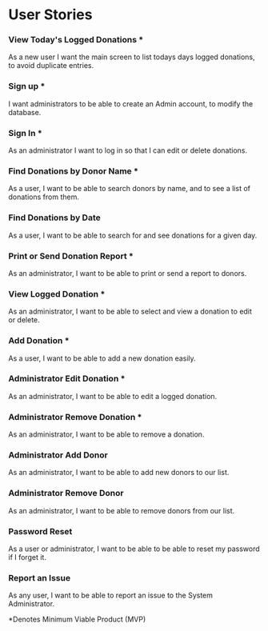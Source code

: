 # User Stories

### View Today's Logged Donations *

As a new user I want the main screen to list todays days logged donations, to avoid duplicate entries.

### Sign up *

I want administrators to be able to create an Admin account, to modify the database.

### Sign In *

As an administrator I want to log in so that I can edit or delete donations.

### Find Donations by Donor Name *

As a user, I want to be able to search donors by name, and to see a list of donations from them.

### Find Donations by Date 

As a user, I want to be able to search for and see donations for a given day. 

### Print or Send Donation Report *

As an administrator, I want to be able to print or send a report to donors.

### View Logged Donation *

As an administrator, I want to be able to select and view a donation to edit or delete.

### Add Donation *

As a user, I want to be able to add a new donation easily.

### Administrator Edit Donation *

As an administrator, I want to be able to edit a logged donation.

### Administrator Remove Donation *

As an administrator, I want to be able to remove a donation.

### Administrator Add Donor

As an administrator, I want to be able to add new donors to our list.

### Administrator Remove Donor

As an administrator, I want to be able to remove donors from our list.

### Password Reset 

As a user or administrator, I want to be able to be able to reset my password if I forget it.

### Report an Issue

As any user, I want to be able to report an issue to the System Administrator.

*Denotes Minimum Viable Product (MVP)









 